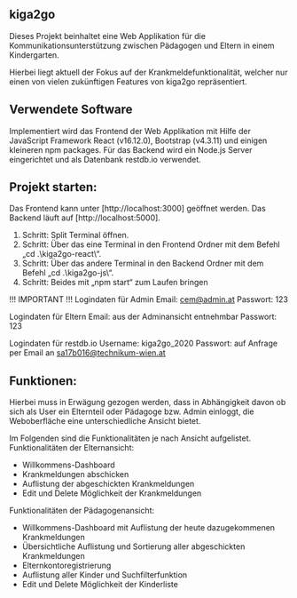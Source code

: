 ## kiga2go

Dieses Projekt beinhaltet eine Web Applikation für die Kommunikationsunterstützung zwischen Pädagogen und Eltern in einem Kindergarten.

Hierbei liegt aktuell der Fokus auf der Krankmeldefunktionalität, welcher nur einen von vielen zukünftigen Features von kiga2go repräsentiert.

## Verwendete Software

Implementiert wird das Frontend der Web Applikation mit Hilfe der JavaScript Framework React (v16.12.0), Bootstrap (v4.3.11) und einigen kleineren npm packages.
Für das Backend wird ein Node.js Server eingerichtet und als Datenbank restdb.io verwendet.

## Projekt starten:

Das Frontend kann unter [http://localhost:3000] geöffnet werden.
Das Backend läuft auf [http://localhost:5000].

1. Schritt: Split Terminal öffnen.
2. Schritt: Über das eine Terminal in den Frontend Ordner mit dem Befehl „cd .\kiga2go-react\“.
3. Schritt: Über das andere Terminal in den Backend Ordner mit dem Befehl „cd .\kiga2go-js\“.
4. Schritt: Beides mit „npm start“ zum Laufen bringen

!!! IMPORTANT !!!
Logindaten für Admin
Email: cem@admin.at
Passwort: 123

Logindaten für Eltern
Email: aus der Adminansicht entnehmbar
Passwort: 123

Logindaten für restdb.io
Username: kiga2go_2020
Passwort: auf Anfrage per Email an sa17b016@technikum-wien.at

## Funktionen:

Hierbei muss in Erwägung gezogen werden, dass in Abhängigkeit davon ob sich als User ein Elternteil oder Pädagoge bzw. Admin einloggt, die Weboberfläche eine unterschiedliche Ansicht bietet.

Im Folgenden sind die Funktionalitäten je nach Ansicht aufgelistet.
Funktionalitäten der Elternansicht:

- Willkommens-Dashboard
- Krankmeldungen abschicken
- Auflistung der abgeschickten Krankmeldungen
- Edit und Delete Möglichkeit der Krankmeldungen

Funktionalitäten der Pädagogenansicht:

- Willkommens-Dashboard mit Auflistung der heute dazugekommenen Krankmeldungen
- Übersichtliche Auflistung und Sortierung aller abgeschickten Krankmeldungen
- Elternkontoregistrierung
- Auflistung aller Kinder und Suchfilterfunktion
- Edit und Delete Möglichkeit der Kinderliste

